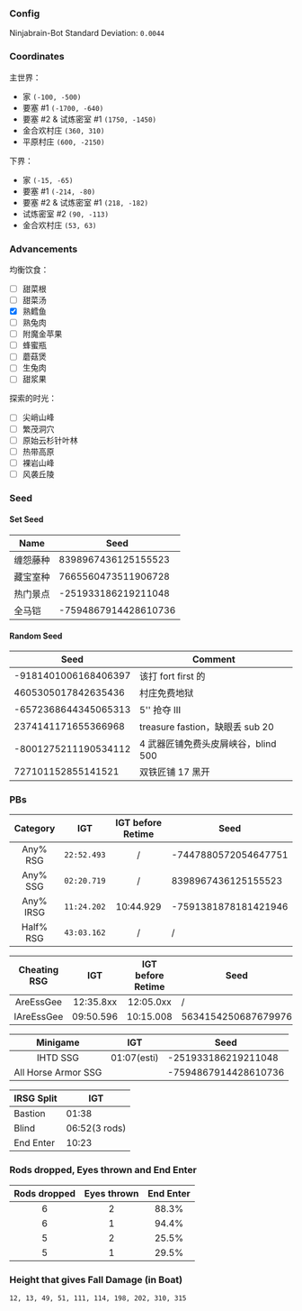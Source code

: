 ### Config

Ninjabrain-Bot Standard Deviation: `0.0044`

### Coordinates

主世界：

- 家 `(-100, -500)`
- 要塞 \#1 `(-1700, -640)`
- 要塞 \#2 & 试炼密室 \#1 `(1750, -1450)`
- 金合欢村庄 `(360, 310)`
- 平原村庄 `(600, -2150)`

下界：

- 家 `(-15, -65)`
- 要塞 \#1 `(-214, -80)`
- 要塞 \#2 & 试炼密室 \#1 `(218, -182)`
- 试炼密室 \#2 `(90, -113)`
- 金合欢村庄 `(53, 63)`

### Advancements

均衡饮食：

- [ ] 甜菜根
- [ ] 甜菜汤
- [x] 熟鳕鱼
- [ ] 熟兔肉
- [ ] 附魔金苹果
- [ ] 蜂蜜瓶
- [ ] 蘑菇煲
- [ ] 生兔肉
- [ ] 甜浆果

探索的时光：

- [ ] 尖峭山峰
- [ ] 繁茂洞穴
- [ ] 原始云杉针叶林
- [ ] 热带高原
- [ ] 裸岩山峰
- [ ] 风袭丘陵

### Seed

#### Set Seed

| Name | Seed                 |
| ---- | -------------------- |
| 缠怨藤种 | 8398967436125155523  |
| 藏宝室种 | 7665560473511906728  |
| 热门景点 | -251933186219211048  |
| 全马铠  | -7594867914428610736 |

#### Random Seed

| Seed                 | Comment                     |
| -------------------- | --------------------------- |
| -9181401006168406397 | 该打 fort first 的             |
| 4605305017842635436  | 村庄免费地狱                      |
| -6572368644345065313 | 5'' 抢夺 Ⅲ                    |
| 2374141171655366968  | treasure fastion，缺眼丢 sub 20 |
| -8001275211190534112 | 4 武器匠铺免费头皮屑峡谷，blind 500     |
| 727101152855141521   | 双铁匠铺 17 黑开                  |

### PBs

| Category  |     IGT     | IGT before Retime | Seed                 |
| :-------: | :---------: | :---------------: | -------------------- |
| Any% RSG  | `22:52.493` |         /         | -7447880572054647751 |
| Any% SSG  | `02:20.719` |         /         | 8398967436125155523  |
| Any% IRSG | `11:24.202` |     10:44.929     | -7591381878181421946 |
| Half% RSG | `43:03.162` |         /         | /                    |

| Cheating RSG |    IGT    | IGT before Retime | Seed                |
| :----------: | :-------: | :---------------: | ------------------- |
|  AreEssGee   | 12:35.8xx |     12:05.0xx     | /                   |
|  IAreEssGee  | 09:50.596 |     10:15.008     | 5634154250687679976 |

|      Minigame       |     IGT     | Seed                 |
| :-----------------: | :---------: | -------------------- |
|      IHTD SSG       | 01:07(esti) | -251933186219211048  |
| All Horse Armor SSG |             | -7594867914428610736 |

| IRSG Split | IGT           |
| ---------- | ------------- |
| Bastion    | 01:38         |
| Blind      | 06:52(3 rods) |
| End Enter  | 10:23         |

### Rods dropped, Eyes thrown and End Enter

| Rods dropped | Eyes thrown | End Enter |
| :----------: | :---------: | :-------: |
|      6       |      2      |   88.3%   |
|      6       |      1      |   94.4%   |
|      5       |      2      |   25.5%   |
|      5       |      1      |   29.5%   |

### Height that gives Fall Damage (in Boat)

```text
12, 13, 49, 51, 111, 114, 198, 202, 310, 315
```